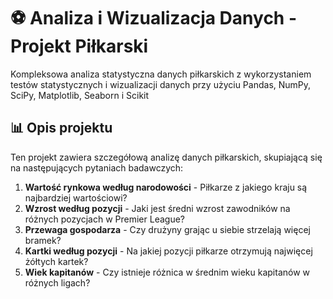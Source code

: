 # ⚽ Analiza i Wizualizacja Danych - Projekt Piłkarski

Kompleksowa analiza statystyczna danych piłkarskich z wykorzystaniem testów statystycznych i wizualizacji danych przy użyciu Pandas, NumPy, SciPy, Matplotlib, Seaborn i Scikit

## 📊 Opis projektu

Ten projekt zawiera szczegółową analizę danych piłkarskich, skupiającą się na następujących pytaniach badawczych:

1. **Wartość rynkowa według narodowości** - Piłkarze z jakiego kraju są najbardziej wartościowi?
2. **Wzrost według pozycji** - Jaki jest średni wzrost zawodników na różnych pozycjach w Premier League?
3. **Przewaga gospodarza** - Czy drużyny grając u siebie strzelają więcej bramek?
4. **Kartki według pozycji** - Na jakiej pozycji piłkarze otrzymują najwięcej żółtych kartek?
5. **Wiek kapitanów** - Czy istnieje różnica w średnim wieku kapitanów w różnych ligach?

